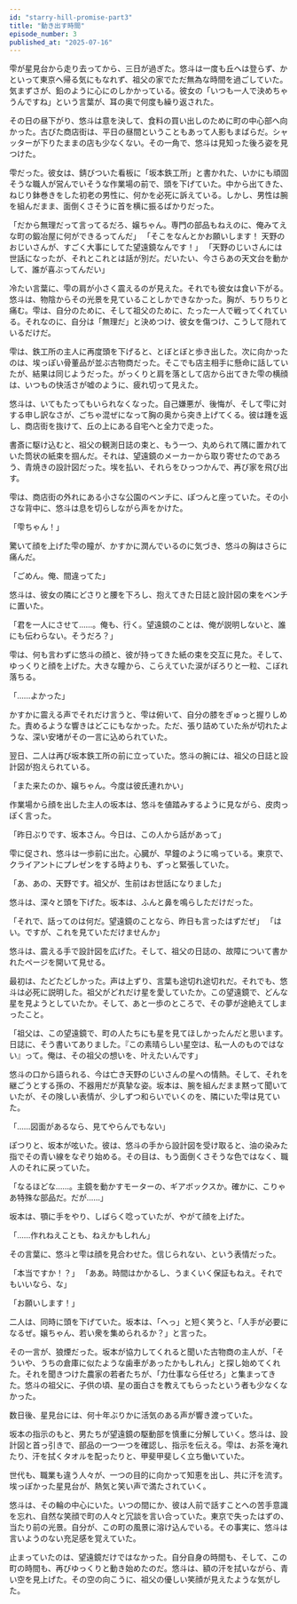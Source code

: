 ```yaml
---
id: "starry-hill-promise-part3"
title: "動き出す時間"
episode_number: 3
published_at: "2025-07-16"
---
```


雫が星見台から走り去ってから、三日が過ぎた。悠斗は一度も丘へは登らず、かといって東京へ帰る気にもなれず、祖父の家でただ無為な時間を過ごしていた。気まずさが、鉛のように心にのしかかっている。彼女の「いつも一人で決めちゃうんですね」という言葉が、耳の奥で何度も繰り返された。

その日の昼下がり、悠斗は意を決して、食料の買い出しのために町の中心部へ向かった。古びた商店街は、平日の昼間ということもあって人影もまばらだ。シャッターが下りたままの店も少なくない。その一角で、悠斗は見知った後ろ姿を見つけた。

雫だった。彼女は、錆びついた看板に「坂本鉄工所」と書かれた、いかにも頑固そうな職人が営んでいそうな作業場の前で、頭を下げていた。中から出てきた、ねじり鉢巻きをした初老の男性に、何かを必死に訴えている。しかし、男性は腕を組んだまま、面倒くさそうに首を横に振るばかりだった。

「だから無理だって言ってるだろ、嬢ちゃん。専門の部品もねえのに、俺みてえな町の鍛冶屋に何ができるってんだ」
「そこをなんとかお願いします！ 天野のおじいさんが、すごく大事にしてた望遠鏡なんです！」
「天野のじいさんには世話になったが、それとこれとは話が別だ。だいたい、今さらあの天文台を動かして、誰が喜ぶってんだい」

冷たい言葉に、雫の肩が小さく震えるのが見えた。それでも彼女は食い下がる。悠斗は、物陰からその光景を見ていることしかできなかった。胸が、ちりちりと痛む。雫は、自分のために、そして祖父のために、たった一人で戦ってくれている。それなのに、自分は「無理だ」と決めつけ、彼女を傷つけ、こうして隠れているだけだ。

雫は、鉄工所の主人に再度頭を下げると、とぼとぼと歩き出した。次に向かったのは、埃っぽい骨董品が並ぶ古物商だった。そこでも店主相手に懸命に話していたが、結果は同じようだった。がっくりと肩を落として店から出てきた雫の横顔は、いつもの快活さが嘘のように、疲れ切って見えた。

悠斗は、いてもたってもいられなくなった。自己嫌悪が、後悔が、そして雫に対する申し訳なさが、ごちゃ混ぜになって胸の奥から突き上げてくる。彼は踵を返し、商店街を抜けて、丘の上にある自宅へと全力で走った。

書斎に駆け込むと、祖父の観測日誌の束と、もう一つ、丸められて隅に置かれていた筒状の紙束を掴んだ。それは、望遠鏡のメーカーから取り寄せたのであろう、青焼きの設計図だった。埃を払い、それらをひっつかんで、再び家を飛び出す。

雫は、商店街の外れにある小さな公園のベンチに、ぽつんと座っていた。その小さな背中に、悠斗は息を切らしながら声をかけた。

「雫ちゃん！」

驚いて顔を上げた雫の瞳が、かすかに潤んでいるのに気づき、悠斗の胸はさらに痛んだ。

「ごめん。俺、間違ってた」

悠斗は、彼女の隣にどさりと腰を下ろし、抱えてきた日誌と設計図の束をベンチに置いた。

「君を一人にさせて……。俺も、行く。望遠鏡のことは、俺が説明しないと、誰にも伝わらない。そうだろ？」

雫は、何も言わずに悠斗の顔と、彼が持ってきた紙の束を交互に見た。そして、ゆっくりと顔を上げた。大きな瞳から、こらえていた涙がぽろりと一粒、こぼれ落ちる。

「……よかった」

かすかに震える声でそれだけ言うと、雫は俯いて、自分の膝をぎゅっと握りしめた。責めるような響きはどこにもなかった。ただ、張り詰めていた糸が切れたような、深い安堵がその一言に込められていた。

翌日、二人は再び坂本鉄工所の前に立っていた。悠斗の腕には、祖父の日誌と設計図が抱えられている。

「また来たのか、嬢ちゃん。今度は彼氏連れかい」

作業場から顔を出した主人の坂本は、悠斗を値踏みするように見ながら、皮肉っぽく言った。

「昨日ぶりです、坂本さん。今日は、この人から話があって」

雫に促され、悠斗は一歩前に出た。心臓が、早鐘のように鳴っている。東京で、クライアントにプレゼンをする時よりも、ずっと緊張していた。

「あ、あの、天野です。祖父が、生前はお世話になりました」

悠斗は、深々と頭を下げた。坂本は、ふんと鼻を鳴らしただけだった。

「それで、話ってのは何だ。望遠鏡のことなら、昨日も言ったはずだぜ」
「はい。ですが、これを見ていただけませんか」

悠斗は、震える手で設計図を広げた。そして、祖父の日誌の、故障について書かれたページを開いて見せる。

最初は、たどたどしかった。声は上ずり、言葉も途切れ途切れだ。それでも、悠斗は必死に説明した。祖父がどれだけ星を愛していたか。この望遠鏡で、どんな星を見ようとしていたか。そして、あと一歩のところで、その夢が途絶えてしまったこと。

「祖父は、この望遠鏡で、町の人たちにも星を見てほしかったんだと思います。日誌に、そう書いてありました。『この素晴らしい星空は、私一人のものではない』って。俺は、その祖父の想いを、叶えたいんです」

悠斗の口から語られる、今は亡き天野のじいさんの星への情熱。そして、それを継ごうとする孫の、不器用だが真摯な姿。坂本は、腕を組んだまま黙って聞いていたが、その険しい表情が、少しずつ和らいでいくのを、隣にいた雫は見ていた。

「……図面があるなら、見てやらんでもない」

ぽつりと、坂本が呟いた。彼は、悠斗の手から設計図を受け取ると、油の染みた指でその青い線をなぞり始める。その目は、もう面倒くさそうな色ではなく、職人のそれに戻っていた。

「なるほどな……。主鏡を動かすモーターの、ギアボックスか。確かに、こりゃあ特殊な部品だ。だが……」

坂本は、顎に手をやり、しばらく唸っていたが、やがて顔を上げた。

「……作れねえことも、ねえかもしれん」

その言葉に、悠斗と雫は顔を見合わせた。信じられない、という表情だった。

「本当ですか！？」
「ああ。時間はかかるし、うまくいく保証もねえ。それでもいいなら、な」

「お願いします！」

二人は、同時に頭を下げていた。坂本は、「へっ」と短く笑うと、「人手が必要になるぜ。嬢ちゃん、若い衆を集められるか？」と言った。

その一言が、狼煙だった。坂本が協力してくれると聞いた古物商の主人が、「そういや、うちの倉庫に似たような歯車があったかもしれん」と探し始めてくれた。それを聞きつけた農家の若者たちが、「力仕事なら任せろ」と集まってきた。悠斗の祖父に、子供の頃、星の面白さを教えてもらったという者も少なくなかった。

数日後、星見台には、何十年ぶりかに活気のある声が響き渡っていた。

坂本の指示のもと、男たちが望遠鏡の駆動部を慎重に分解していく。悠斗は、設計図と首っ引きで、部品の一つ一つを確認し、指示を伝える。雫は、お茶を淹れたり、汗を拭くタオルを配ったりと、甲斐甲斐しく立ち働いていた。

世代も、職業も違う人々が、一つの目的に向かって知恵を出し、共に汗を流す。埃っぽかった星見台が、熱気と笑い声で満たされていく。

悠斗は、その輪の中心にいた。いつの間にか、彼は人前で話すことへの苦手意識を忘れ、自然な笑顔で町の人々と冗談を言い合っていた。東京で失ったはずの、当たり前の光景。自分が、この町の風景に溶け込んでいる。その事実に、悠斗は言いようのない充足感を覚えていた。

止まっていたのは、望遠鏡だけではなかった。自分自身の時間も、そして、この町の時間も、再びゆっくりと動き始めたのだ。悠斗は、額の汗を拭いながら、青い空を見上げた。その空の向こうに、祖父の優しい笑顔が見えたような気がした。
